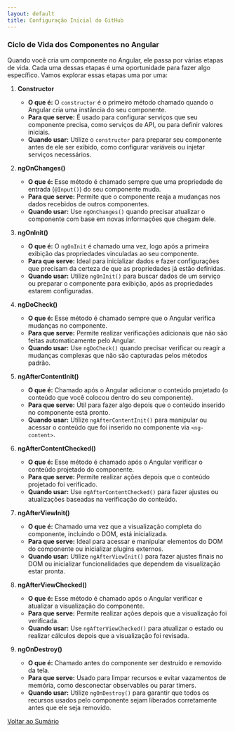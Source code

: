 ```yaml
---
layout: default
title: Configuração Inicial do GitHub
---
```

### Ciclo de Vida dos Componentes no Angular

Quando você cria um componente no Angular, ele passa por várias etapas de vida. Cada uma dessas etapas é uma oportunidade para fazer algo específico. Vamos explorar essas etapas uma por uma:

1. **Constructor**
   - **O que é:** O `constructor` é o primeiro método chamado quando o Angular cria uma instância do seu componente.
   - **Para que serve:** É usado para configurar serviços que seu componente precisa, como serviços de API, ou para definir valores iniciais.
   - **Quando usar:** Utilize o `constructor` para preparar seu componente antes de ele ser exibido, como configurar variáveis ou injetar serviços necessários.

2. **ngOnChanges()**
   - **O que é:** Esse método é chamado sempre que uma propriedade de entrada (`@Input()`) do seu componente muda.
   - **Para que serve:** Permite que o componente reaja a mudanças nos dados recebidos de outros componentes.
   - **Quando usar:** Use `ngOnChanges()` quando precisar atualizar o componente com base em novas informações que chegam dele.

3. **ngOnInit()**
   - **O que é:** O `ngOnInit` é chamado uma vez, logo após a primeira exibição das propriedades vinculadas ao seu componente.
   - **Para que serve:** Ideal para inicializar dados e fazer configurações que precisam da certeza de que as propriedades já estão definidas.
   - **Quando usar:** Utilize `ngOnInit()` para buscar dados de um serviço ou preparar o componente para exibição, após as propriedades estarem configuradas.

4. **ngDoCheck()**
   - **O que é:** Esse método é chamado sempre que o Angular verifica mudanças no componente.
   - **Para que serve:** Permite realizar verificações adicionais que não são feitas automaticamente pelo Angular.
   - **Quando usar:** Use `ngDoCheck()` quando precisar verificar ou reagir a mudanças complexas que não são capturadas pelos métodos padrão.

5. **ngAfterContentInit()**
   - **O que é:** Chamado após o Angular adicionar o conteúdo projetado (o conteúdo que você colocou dentro do seu componente).
   - **Para que serve:** Útil para fazer algo depois que o conteúdo inserido no componente está pronto.
   - **Quando usar:** Utilize `ngAfterContentInit()` para manipular ou acessar o conteúdo que foi inserido no componente via `<ng-content>`.

6. **ngAfterContentChecked()**
   - **O que é:** Esse método é chamado após o Angular verificar o conteúdo projetado do componente.
   - **Para que serve:** Permite realizar ações depois que o conteúdo projetado foi verificado.
   - **Quando usar:** Use `ngAfterContentChecked()` para fazer ajustes ou atualizações baseadas na verificação do conteúdo.

7. **ngAfterViewInit()**
   - **O que é:** Chamado uma vez que a visualização completa do componente, incluindo o DOM, está inicializada.
   - **Para que serve:** Ideal para acessar e manipular elementos do DOM do componente ou inicializar plugins externos.
   - **Quando usar:** Utilize `ngAfterViewInit()` para fazer ajustes finais no DOM ou inicializar funcionalidades que dependem da visualização estar pronta.

8. **ngAfterViewChecked()**
   - **O que é:** Esse método é chamado após o Angular verificar e atualizar a visualização do componente.
   - **Para que serve:** Permite realizar ações depois que a visualização foi verificada.
   - **Quando usar:** Use `ngAfterViewChecked()` para atualizar o estado ou realizar cálculos depois que a visualização foi revisada.

9. **ngOnDestroy()**
   - **O que é:** Chamado antes do componente ser destruído e removido da tela.
   - **Para que serve:** Usado para limpar recursos e evitar vazamentos de memória, como desconectar observables ou parar timers.
   - **Quando usar:** Utilize `ngOnDestroy()` para garantir que todos os recursos usados pelo componente sejam liberados corretamente antes que ele seja removido.


[Voltar ao Sumário](../index.md)
